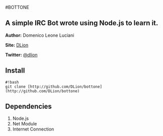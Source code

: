 #BOTTONE

A simple IRC Bot wrote using Node.js to learn it.
-------------------------------------------------

__Author:__ Domenico Leone Luciani

__Site:__ [DLion](http://dlion.it)

__Twitter:__ [@dlion](http://twitter.com/dlion92)

## Install

```
#!bash
git clone [http://github.com/DLion/bottone](http://github.com/DLion/bottone)

```

## Dependencies

1. Node.js
2. Net Module
3. Internet Connection


